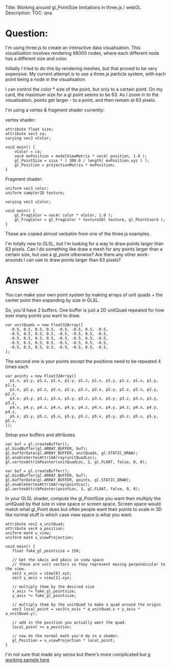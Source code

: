 Title: Working around gl_PointSize limitations in three.js / webGL
Description:
TOC: qna

# Question:

I'm using three.js to create an interactive data visualisation. This visualisation involves rendering 68000 nodes, where each different node has a different size and color.

Initially I tried to do this by rendering meshes, but that proved to be very expensive. My current attempt is to use a three.js particle system, with each point being a node in the visualisation.

I can control the color * size of the point, but only to a certain point. On my card, the maximum size for a gl point seems to be 63. As I zoom in to the visualisation, points get larger - to a point, and then remain at 63 pixels.

I'm using a vertex & fragment shader currently:

vertex shader:

    attribute float size;
    attribute vec3 ca;
    varying vec3 vColor;

    void main() {
        vColor = ca;
        vec4 mvPosition = modelViewMatrix * vec4( position, 1.0 );
        gl_PointSize = size * ( 300.0 / length( mvPosition.xyz ) );
        gl_Position = projectionMatrix * mvPosition;
    }

Fragment shader:

    uniform vec3 color;
    uniform sampler2D texture;

    varying vec3 vColor;

    void main() {
        gl_FragColor = vec4( color * vColor, 1.0 );
        gl_FragColor = gl_FragColor * texture2D( texture, gl_PointCoord );
    }

These are copied almost verbatim from one of the three.js examples.

I'm totally new to GLSL, but I'm looking for a way to draw points larger than 63 pixels. Can I do something like draw a mesh for any points larger than a certain size, but use a gl_point otherwise? Are there any other work-arounds I can use to draw points larger than 63 pixels?

# Answer

You can make your own point system by making arrays of unit quads + the center point then expanding by size in GLSL. 

So, you'd have 2 buffers. One buffer is just a 2D unitQuad repeated for how ever many points you want to draw.

    var unitQuads = new Float32Array([
      -0.5, 0.5, 0.5, 0.5, -0.5, -0.5, 0.5, -0.5,
      -0.5, 0.5, 0.5, 0.5, -0.5, -0.5, 0.5, -0.5,
      -0.5, 0.5, 0.5, 0.5, -0.5, -0.5, 0.5, -0.5,
      -0.5, 0.5, 0.5, 0.5, -0.5, -0.5, 0.5, -0.5,
      -0.5, 0.5, 0.5, 0.5, -0.5, -0.5, 0.5, -0.5,
    ];

The second one is your points except the positions need to be repeated 4 times each

    var points = new Float32Array([
      p1.x, p1.y, p1.z, p1.x, p1.y, p1.z, p1.x, p1.y, p1.z, p1.x, p1.y, p1.z,
      p2.x, p2.y, p2.z, p2.x, p2.y, p2.z, p2.x, p2.y, p2.z, p2.x, p2.y, p2.z,
      p3.x, p3.y, p3.z, p3.x, p3.y, p3.z, p3.x, p3.y, p3.z, p3.x, p3.y, p3.z,
      p4.x, p4.y, p4.z, p4.x, p4.y, p4.z, p4.x, p4.y, p4.z, p4.x, p4.y, p4.z,
      p5.x, p5.y, p5.z, p5.x, p5.y, p5.z, p5.x, p5.y, p5.z, p5.x, p5.y, p5.z,
    ]);

Setup your buffers and attributes

    var buf = gl.createBuffer();
    gl.bindBuffer(gl.ARRAY_BUFFER, buf);
    gl.bufferData(gl.ARRAY_BUFFER, unitQuads, gl.STATIC_DRAW);
    gl.enableVertexAttribArray(unitQuadLoc);
    gl.vertexAttribPointer(unitQuadLoc, 2, gl.FLOAT, false, 0, 0);

    var buf = gl.createBuffer();
    gl.bindBuffer(gl.ARRAY_BUFFER, buf);
    gl.bufferData(gl.ARRAY_BUFFER, points, gl.STATIC_DRAW);
    gl.enableVertexAttribArray(pointLoc);
    gl.vertexAttribPointer(pointLoc, 3, gl.FLOAT, false, 0, 0);

In your GLSL shader, compute the gl_PointSize you want then multiply the unitQuad by that size in view space or screen space. Screen space would match what gl_Point does but often people want their points to scale in 3D like normal stuff in which case view space is what you want.

    attribute vec2 a_unitQuad;
    attribute vec4 a_position;
    uniform mat4 u_view;
    uniform mat4 u_viewProjection;

    void main() {
       float fake_gl_pointsize = 150;
       
       // Get the xAxis and yAxis in view space
       // these are unit vectors so they represent moving perpendicular to the view.
       vec3 x_axis = view[0].xyz;
       vec3 y_axis = view[1].xyz;
       
       // multiply them by the desired size 
       x_axis *= fake_gl_pointsize;
       y_axis *= fake_gl_pointsize;

       // multiply them by the unitQuad to make a quad around the origin
       vec3 local_point = vec3(x_axis * a_unitQuad.x + y_axis * a_unitQuad.y);

       // add in the position you actually want the quad.
       local_point += a_position;

       // now do the normal math you'd do in a shader.
       gl_Position = u_viewProjection * local_point;
    }

I'm not sure that made any sense but there's more complicated but [a working sample here][1]


  [1]: https://www.khronos.org/registry/webgl/sdk/demos/google/particles/
